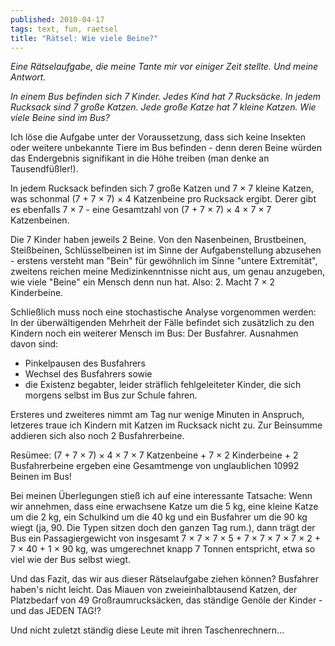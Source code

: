 ```yaml
---
published: 2010-04-17
tags: text, fun, raetsel
title: "Rätsel: Wie viele Beine?"
---
```


*Eine Rätselaufgabe, die meine Tante mir vor einiger Zeit stellte. Und meine Antwort.*

*In einem Bus befinden sich 7 Kinder. Jedes Kind hat 7 Rucksäcke. In jedem Rucksack sind 7 große Katzen. Jede große Katze hat 7 kleine Katzen. Wie viele Beine sind im Bus?*

Ich löse die Aufgabe unter der Voraussetzung, dass sich keine Insekten oder weitere unbekannte Tiere im Bus befinden - denn deren Beine würden das Endergebnis signifikant in die Höhe treiben (man denke an Tausendfüßler!).

In jedem Rucksack befinden sich 7 große Katzen und 7 &times; 7 kleine Katzen, was schonmal (7 + 7 &times; 7) &times; 4 Katzenbeine pro Rucksack ergibt. Derer gibt es ebenfalls 7 &times; 7 - eine Gesamtzahl von (7 + 7 &times; 7) &times; 4 &times; 7 &times; 7 Katzenbeinen.

Die 7 Kinder haben jeweils 2 Beine. Von den Nasenbeinen, Brustbeinen, Steißbeinen, Schlüsselbeinen ist im Sinne der Aufgabenstellung abzusehen - erstens versteht man "Bein" für gewöhnlich im Sinne "untere Extremität", zweitens reichen meine Medizinkenntnisse nicht aus, um genau anzugeben, wie viele "Beine" ein Mensch denn nun hat. Also: 2.
Macht 7 &times; 2 Kinderbeine. 

Schließlich muss noch eine stochastische Analyse vorgenommen werden: In der überwältigenden Mehrheit der Fälle befindet sich zusätzlich zu den Kindern noch ein weiterer Mensch im Bus: Der Busfahrer. Ausnahmen davon sind: 

- Pinkelpausen des Busfahrers 
- Wechsel des Busfahrers sowie 
- die Existenz begabter, leider sträflich fehlgeleiteter Kinder, die sich morgens selbst im Bus zur Schule fahren. 

Ersteres und zweiteres nimmt am Tag nur wenige Minuten in Anspruch, letzeres traue ich Kindern mit Katzen im Rucksack nicht zu. Zur Beinsumme addieren sich also noch 2 Busfahrerbeine. 

Resümee: (7 + 7 &times; 7) &times; 4 &times; 7 &times; 7 Katzenbeine + 7 &times; 2 Kinderbeine + 2 Busfahrerbeine ergeben eine Gesamtmenge von unglaublichen 10992 Beinen im Bus! 

Bei meinen Überlegungen stieß ich auf eine interessante Tatsache: Wenn wir annehmen, dass eine erwachsene Katze um die 5 kg, eine kleine Katze um die 2 kg, ein Schulkind um die 40 kg und ein Busfahrer um die 90 kg wiegt (ja, 90. Die Typen sitzen doch den ganzen Tag rum.), dann trägt der Bus ein Passagiergewicht von insgesamt 7 &times; 7 &times; 7 &times; 5 + 7 &times; 7 &times; 7 &times; 7 &times; 2 + 7 &times; 40 + 1 &times; 90 kg, was umgerechnet knapp 7 Tonnen entspricht, etwa so viel wie der Bus selbst wiegt. 

Und das Fazit, das wir aus dieser Rätselaufgabe ziehen können? Busfahrer haben's nicht leicht. Das Miauen von zweieinhalbtausend Katzen, der Platzbedarf von 49 Großraumrucksäcken, das ständige Genöle der Kinder - und das JEDEN TAG!? 

Und nicht zuletzt ständig diese Leute mit ihren Taschenrechnern... 
